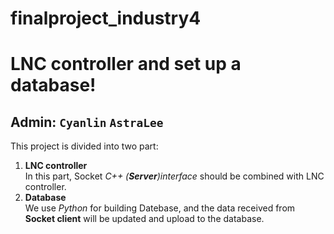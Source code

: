 # finalproject_industry4

# LNC controller and set up a database!



Admin: `Cyanlin` `AstraLee`
---

This project is divided into two part:

1. **LNC controller**  
	In this part, Socket *C++ (**Server**)interface* should be combined with LNC controller.
2. **Database**  
	We use *Python* for building Datebase, and the data received from **Socket client** will be updated and upload to the database.


